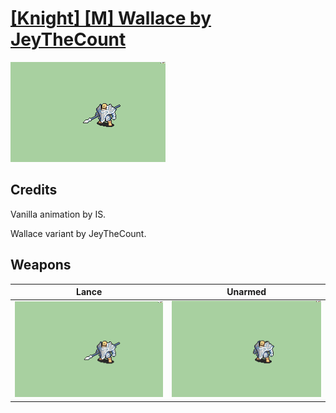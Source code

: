 # [\[Knight\] \[M\] Wallace by JeyTheCount](./)

<img src="./2.%20Lance/Lance_000.png" alt="[Knight] [M] Wallace by JeyTheCount standing" />

## Credits

Vanilla animation by IS.

Wallace variant by JeyTheCount.

## Weapons


|Lance |Unarmed |
|  :---: | :---: |
| <img alt="Lance animation" src="./2.%20Lance/Lance.gif" /> | <img alt="Unarmed animation" src="./8.%20Unarmed/Unarmed.gif" /> |
